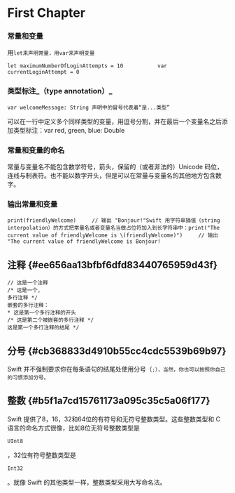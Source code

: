 # First Chapter

### 常量和变量

用`let来声明常量，用var来声明变量`

`let maximumNumberOfLoginAttempts = 10          
 var currentLoginAttempt = 0`

### 类型标注_（type annotation）_

```
var welcomeMessage: String 声明中的冒号代表着“是...类型”
```

可以在一行中定义多个同样类型的变量，用逗号分割，并在最后一个变量名之后添加类型标注：var red, green, blue: Double

### 常量和变量的命名

常量与变量名不能包含数学符号，箭头，保留的（或者非法的）Unicode 码位，连线与制表符。也不能以数字开头，但是可以在常量与变量名的其他地方包含数字。

### 输出常量和变量

`print(friendlyWelcome)    
// 输出 "Bonjour!"Swift 用字符串插值（string interpolation）的方式把常量名或者变量名当做占位符加入到长字符串中：print("The current value of friendlyWelcome is \(friendlyWelcome)")    
// 输出 "The current value of friendlyWelcome is Bonjour!`

## 注释 {#ee656aa13bfbf6dfd83440765959d43f}

```
// 这是一个注释
/* 这是一个,
多行注释 */
嵌套的多行注释：
* 这是第一个多行注释的开头
/* 这是第二个被嵌套的多行注释 */
这是第一个多行注释的结尾 */
```

## 分号 {#cb368833d4910b55cc4cdc5539b69b97}

Swift 并不强制要求你在每条语句的结尾处使用分号（`;），当然，你也可以按照你自己的习惯添加分号。`



## 整数 {#b5f1a7cd15761173a095c35c5a06f177}

Swift 提供了8，16，32和64位的有符号和无符号整数类型。这些整数类型和 C 语言的命名方式很像，比如8位无符号整数类型是

`UInt8`

，32位有符号整数类型是

`Int32`

。就像 Swift 的其他类型一样，整数类型采用大写命名法。



